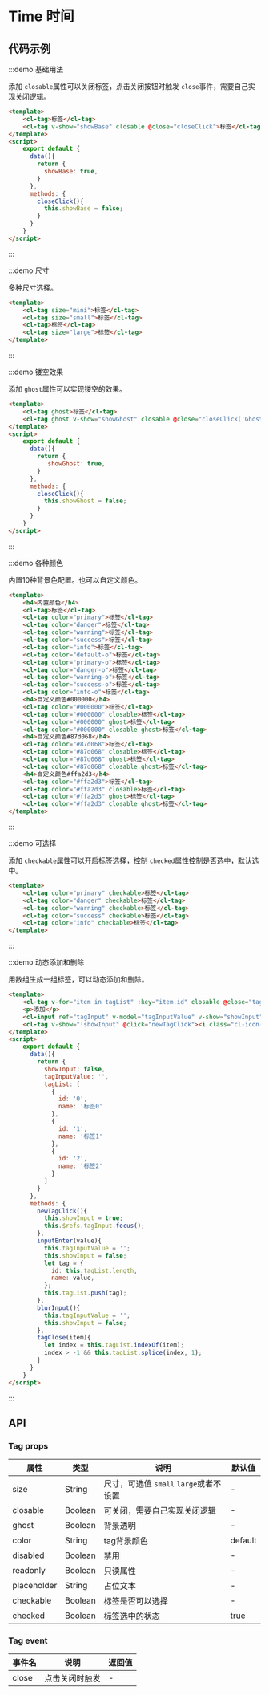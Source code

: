 # Time 时间


## 代码示例


:::demo 基础用法

添加 `closable`属性可以关闭标签，点击关闭按钮时触发 `close`事件，需要自己实现关闭逻辑。

```html
<template>
    <cl-tag>标签</cl-tag>
    <cl-tag v-show="showBase" closable @close="closeClick">标签</cl-tag>
</template>
<script>
    export default {
      data(){
        return {
          showBase: true,
        }
      },
      methods: {
        closeClick(){
          this.showBase = false;
        }
      }
    }
</script>
```
:::


:::demo 尺寸

多种尺寸选择。

```html
<template>
    <cl-tag size="mini">标签</cl-tag>
    <cl-tag size="small">标签</cl-tag>
    <cl-tag>标签</cl-tag>
    <cl-tag size="large">标签</cl-tag>
</template>
```
:::


:::demo 镂空效果

添加 `ghost`属性可以实现镂空的效果。

```html
<template>
    <cl-tag ghost>标签</cl-tag>
    <cl-tag ghost v-show="showGhost" closable @close="closeClick('Ghost')">标签</cl-tag>
</template>
<script>
    export default {
      data(){
        return {
           showGhost: true,
        }
      },
      methods: {
        closeClick(){
          this.showGhost = false;
        }
      }
    }
</script>
```
:::


:::demo 各种颜色

内置10种背景色配置。也可以自定义颜色。

```html
<template>
    <h4>内置颜色</h4>
    <cl-tag>标签</cl-tag>
    <cl-tag color="primary">标签</cl-tag>
    <cl-tag color="danger">标签</cl-tag>
    <cl-tag color="warning">标签</cl-tag>
    <cl-tag color="success">标签</cl-tag>
    <cl-tag color="info">标签</cl-tag>
    <cl-tag color="default-o">标签</cl-tag>
    <cl-tag color="primary-o">标签</cl-tag>
    <cl-tag color="danger-o">标签</cl-tag>
    <cl-tag color="warning-o">标签</cl-tag>
    <cl-tag color="success-o">标签</cl-tag>
    <cl-tag color="info-o">标签</cl-tag>
    <h4>自定义颜色#000000</h4>
    <cl-tag color="#000000">标签</cl-tag>
    <cl-tag color="#000000" closable>标签</cl-tag>
    <cl-tag color="#000000" ghost>标签</cl-tag>
    <cl-tag color="#000000" closable ghost>标签</cl-tag>
    <h4>自定义颜色#87d068</h4>
    <cl-tag color="#87d068">标签</cl-tag>
    <cl-tag color="#87d068" closable>标签</cl-tag>
    <cl-tag color="#87d068" ghost>标签</cl-tag>
    <cl-tag color="#87d068" closable ghost>标签</cl-tag>
    <h4>自定义颜色#ffa2d3</h4>
    <cl-tag color="#ffa2d3">标签</cl-tag>
    <cl-tag color="#ffa2d3" closable>标签</cl-tag>
    <cl-tag color="#ffa2d3" ghost>标签</cl-tag>
    <cl-tag color="#ffa2d3" closable ghost>标签</cl-tag>
</template>
```
:::


:::demo 可选择

添加 `checkable`属性可以开启标签选择，控制 `checked`属性控制是否选中，默认选中。

```html
<template>
    <cl-tag color="primary" checkable>标签</cl-tag>
    <cl-tag color="danger" checkable>标签</cl-tag>
    <cl-tag color="warning" checkable>标签</cl-tag>
    <cl-tag color="success" checkable>标签</cl-tag>
    <cl-tag color="info" checkable>标签</cl-tag>
</template>
```
:::


:::demo 动态添加和删除

用数组生成一组标签，可以动态添加和删除。

```html
<template>
    <cl-tag v-for="item in tagList" :key="item.id" closable @close="tagClose(item)">{{item.name}}</cl-tag>
    <p>添加</p>
    <cl-input ref="tagInput" v-model="tagInputValue" v-show="showInput" size="mini" @enter="inputEnter" style="width: 78px;" @blur="blurInput"></cl-input>
    <cl-tag v-show="!showInput" @click="newTagClick"><i class="cl-icon-plus"></i> New Tag</cl-tag>
</template>
<script>
    export default {
      data(){
        return {
          showInput: false,
          tagInputValue: '',
          tagList: [
            {
              id: '0',
              name: '标签0'
            },
            {
              id: '1',
              name: '标签1'
            },
            {
              id: '2',
              name: '标签2'
            }
          ]
        }
      },
      methods: {
        newTagClick(){
          this.showInput = true;
          this.$refs.tagInput.focus();
        },
        inputEnter(value){
          this.tagInputValue = '';
          this.showInput = false;
          let tag = {
            id: this.tagList.length,
            name: value,
          };
          this.tagList.push(tag);
        },
        blurInput(){
          this.tagInputValue = '';
          this.showInput = false;
        },
        tagClose(item){
          let index = this.tagList.indexOf(item);
          index > -1 && this.tagList.splice(index, 1);
        }
      }
    }
</script>
```
:::



## API

### Tag props

| 属性 | 类型 | 说明 | 默认值 |
| ---- | ---- | ---- | ---- |
| size | String | 尺寸，可选值 `small` `large`或者不设置 | - |
| closable | Boolean | 可关闭，需要自己实现关闭逻辑 | - |
| ghost | Boolean | 背景透明 | - |
| color | String | tag背景颜色 | default |
| disabled | Boolean | 禁用 | - |
| readonly | Boolean | 只读属性 | - |
| placeholder | String | 占位文本 | - |
| checkable | Boolean | 标签是否可以选择 | - |
| checked | Boolean | 标签选中的状态 | true |



### Tag event

| 事件名 | 说明 | 返回值 |
| ---- | ---- | ---- |
| close | 点击关闭时触发 | - |

